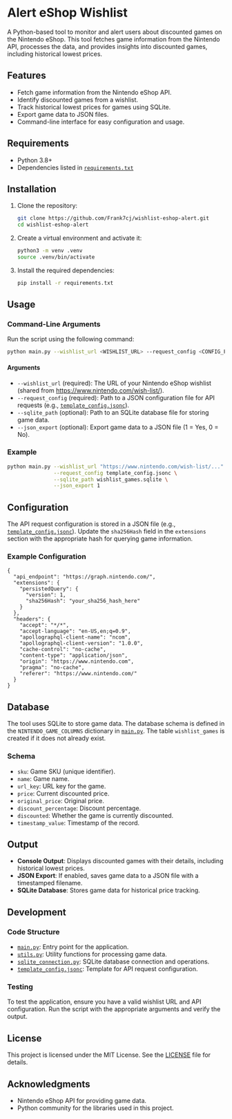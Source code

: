 # Alert eShop Wishlist

A Python-based tool to monitor and alert users about discounted games on the Nintendo eShop. This tool fetches game information from the Nintendo API, processes the data, and provides insights into discounted games, including historical lowest prices.

## Features

- Fetch game information from the Nintendo eShop API.
- Identify discounted games from a wishlist.
- Track historical lowest prices for games using SQLite.
- Export game data to JSON files.
- Command-line interface for easy configuration and usage.

## Requirements

- Python 3.8+
- Dependencies listed in [`requirements.txt`](requirements.txt)

## Installation

1. Clone the repository:

   ```bash
   git clone https://github.com/Frank7cj/wishlist-eshop-alert.git
   cd wishlist-eshop-alert
   ```

2. Create a virtual environment and activate it:

   ```bash
   python3 -m venv .venv
   source .venv/bin/activate
   ```

3. Install the required dependencies:

   ```bash
   pip install -r requirements.txt
   ```

## Usage

### Command-Line Arguments

Run the script using the following command:

```bash
python main.py --wishlist_url <WISHLIST_URL> --request_config <CONFIG_FILE> [--sqlite_path <SQLITE_FILE>] [--json_export <1|0>]
```

#### Arguments

- `--wishlist_url` (required): The URL of your Nintendo eShop wishlist (shared from <https://www.nintendo.com/wish-list/>).
- `--request_config` (required): Path to a JSON configuration file for API requests (e.g., [`template_config.jsonc`](template_config.jsonc)).
- `--sqlite_path` (optional): Path to an SQLite database file for storing game data.
- `--json_export` (optional): Export game data to a JSON file (1 = Yes, 0 = No).

### Example

```bash
python main.py --wishlist_url "https://www.nintendo.com/wish-list/..." \
               --request_config template_config.jsonc \
               --sqlite_path wishlist_games.sqlite \
               --json_export 1
```

## Configuration

The API request configuration is stored in a JSON file (e.g., [`template_config.jsonc`](template_config.jsonc)). Update the `sha256Hash` field in the `extensions` section with the appropriate hash for querying game information.

### Example Configuration

```jsonc
{
  "api_endpoint": "https://graph.nintendo.com/",
  "extensions": {
    "persistedQuery": {
      "version": 1,
      "sha256Hash": "your_sha256_hash_here"
    }
  },
  "headers": {
    "accept": "*/*",
    "accept-language": "en-US,en;q=0.9",
    "apollographql-client-name": "ncom",
    "apollographql-client-version": "1.0.0",
    "cache-control": "no-cache",
    "content-type": "application/json",
    "origin": "https://www.nintendo.com",
    "pragma": "no-cache",
    "referer": "https://www.nintendo.com/"
  }
}
```

## Database

The tool uses SQLite to store game data. The database schema is defined in the `NINTENDO_GAME_COLUMNS` dictionary in [`main.py`](main.py). The table `wishlist_games` is created if it does not already exist.

### Schema

- `sku`: Game SKU (unique identifier).
- `name`: Game name.
- `url_key`: URL key for the game.
- `price`: Current discounted price.
- `original_price`: Original price.
- `discount_percentage`: Discount percentage.
- `discounted`: Whether the game is currently discounted.
- `timestamp_value`: Timestamp of the record.

## Output

- **Console Output**: Displays discounted games with their details, including historical lowest prices.
- **JSON Export**: If enabled, saves game data to a JSON file with a timestamped filename.
- **SQLite Database**: Stores game data for historical price tracking.

## Development

### Code Structure

- [`main.py`](main.py): Entry point for the application.
- [`utils.py`](utils.py): Utility functions for processing game data.
- [`sqlite_connection.py`](sqlite_connection.py): SQLite database connection and operations.
- [`template_config.jsonc`](template_config.jsonc): Template for API request configuration.

### Testing

To test the application, ensure you have a valid wishlist URL and API configuration. Run the script with the appropriate arguments and verify the output.

## License

This project is licensed under the MIT License. See the [LICENSE](LICENSE) file for details.

## Acknowledgments

- Nintendo eShop API for providing game data.
- Python community for the libraries used in this project.
